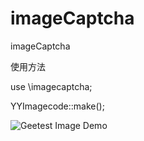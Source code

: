 # imageCaptcha
imageCaptcha

使用方法

use \imagecaptcha;

YYImagecode::make();

![Geetest Image Demo](http://aixue.img-cn-hangzhou.aliyuncs.com/20161102103454_97263.png)

